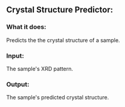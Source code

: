 ## Crystal Structure Predictor:
### What it does:
Predicts the the crystal structure of a sample.
### Input:
The sample's XRD pattern.
### Output:
The sample's predicted crystal structure.
